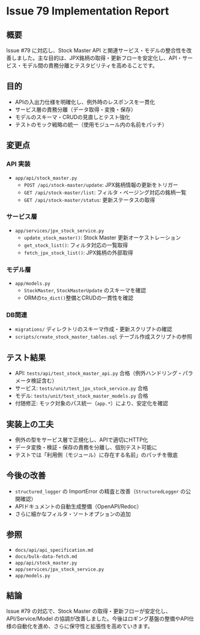 # Issue 79 Implementation Report

## 概要
Issue #79 に対応し、Stock Master API と関連サービス・モデルの整合性を改善しました。主な目的は、JPX銘柄の取得・更新フローを安定化し、API・サービス・モデル間の責務分離とテスタビリティを高めることです。

## 目的
- APIの入出力仕様を明確化し、例外時のレスポンスを一貫化
- サービス層の責務分離（データ取得・変換・保存）
- モデルのスキーマ・CRUDの見直しとテスト強化
- テストのモック戦略の統一（使用モジュール内の名前をパッチ）

## 変更点

### API 実装
- `app/api/stock_master.py`
  - `POST /api/stock-master/update`: JPX銘柄情報の更新をトリガー
  - `GET /api/stock-master/list`: フィルタ・ページング対応の銘柄一覧
  - `GET /api/stock-master/status`: 更新ステータスの取得

### サービス層
- `app/services/jpx_stock_service.py`
  - `update_stock_master()`: Stock Master 更新オーケストレーション
  - `get_stock_list()`: フィルタ対応の一覧取得
  - `fetch_jpx_stock_list()`: JPX銘柄の外部取得

### モデル層
- `app/models.py`
  - `StockMaster`, `StockMasterUpdate` のスキーマを確認
  - ORMの`to_dict()`整備とCRUDの一貫性を確認

### DB関連
- `migrations/` ディレクトリのスキーマ作成・更新スクリプトの確認
- `scripts/create_stock_master_tables.sql` テーブル作成スクリプトの参照

## テスト結果
- API: `tests/api/test_stock_master_api.py` 合格（例外ハンドリング・パラメータ検証含む）
- サービス: `tests/unit/test_jpx_stock_service.py` 合格
- モデル: `tests/unit/test_stock_master_models.py` 合格
- 付随修正: モック対象のパス統一（`app.*`）により、安定化を確認

## 実装上の工夫
- 例外の型をサービス層で正規化し、APIで適切にHTTP化
- データ変換・検証・保存の責務を分離し、個別テスト可能に
- テストでは「利用側（モジュール）に存在する名前」のパッチを徹底

## 今後の改善
- `structured_logger` の ImportError の精査と改善（`StructuredLogger` の公開確認）
- APIドキュメントの自動生成整備（OpenAPI/Redoc）
- さらに細かなフィルタ・ソートオプションの追加

## 参照
- `docs/api/api_specification.md`
- `docs/bulk-data-fetch.md`
- `app/api/stock_master.py`
- `app/services/jpx_stock_service.py`
- `app/models.py`

## 結論
Issue #79 の対応で、Stock Master の取得・更新フローが安定化し、API/Service/Model の協調が改善しました。今後はロギング基盤の整備やAPI仕様の自動化を進め、さらに保守性と拡張性を高めていきます。
